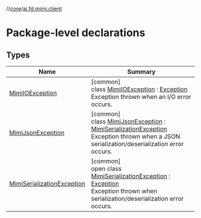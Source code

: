 //[core](../../index.md)/[ai.fd.mimi.client](index.md)

# Package-level declarations

## Types

| Name | Summary |
|---|---|
| [MimiIOException](-mimi-i-o-exception/index.md) | [common]<br>class [MimiIOException](-mimi-i-o-exception/index.md) : [Exception](https://kotlinlang.org/api/core/kotlin-stdlib/kotlin/-exception/index.html)<br>Exception thrown when an I/O error occurs. |
| [MimiJsonException](-mimi-json-exception/index.md) | [common]<br>class [MimiJsonException](-mimi-json-exception/index.md) : [MimiSerializationException](-mimi-serialization-exception/index.md)<br>Exception thrown when a JSON serialization/deserialization error occurs. |
| [MimiSerializationException](-mimi-serialization-exception/index.md) | [common]<br>open class [MimiSerializationException](-mimi-serialization-exception/index.md) : [Exception](https://kotlinlang.org/api/core/kotlin-stdlib/kotlin/-exception/index.html)<br>Exception thrown when serialization/deserialization error occurs. |
